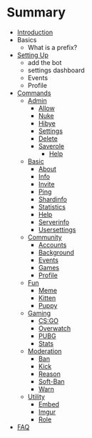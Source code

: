 # Summary

* [Introduction](README.md)
* Basics
  * What is a prefix?
* [Setting Up](setting-up.md)
  * add the bot
  * settings dashboard
  * Events
  * Profile
* [Commands](commands.md)
  * [Admin](commands/admin.md)
    * [Allow](commands/admin/allow.md)
    * [Nuke](commands/admin/nuke.md)
    * [Hibye](commands/admin/hibye.md)
    * [Settings](commands/admin/settings.md)
    * [Delete](commands/admin/delete.md)
    * [Saverole](commands/admin/saverole.md)
      * [Help ](commands/admin/saverole/help.md)
  * [Basic](commands/basic.md)
    * [About](commands/about.md)
    * [Info](commands/info.md)
    * [Invite](commands/invite.md)
    * [Ping](commands/ping.md)
    * [Shardinfo](commands/shardinfo.md)
    * [Statistics](commands/statistics.md)
    * [Help](commands/help.md)
    * [Serverinfo](commands/serverinfo.md)
    * [Usersettings](commands/usersettings.md)
  * [Community](commands/community.md)
    * [Accounts](commands/community/accounts.md)
    * [Background](commands/community/background.md)
    * [Events](commands/community/events.md)
    * [Games](commands/community/games.md)
    * [Profile](commands/community/profile.md)
  * [Fun](commands/fun.md)
    * [Meme](commands/fun/meme.md)
    * [Kitten](commands/fun/kitten.md)
    * [Puppy](commands/fun/puppy.md)
  * [Gaming](commands/gaming.md)
    * [CS:GO](commands/gaming/csgo.md)
    * [Overwatch](commands/gaming/overwatch.md)
    * [PUBG](commands/gaming/pubg.md)
    * [Stats](commands/gaming/stats.md)
  * [Moderation](commands/moderation.md)
    * [Ban](commands/moderation/ban.md)
    * [Kick](commands/moderation/kick.md)
    * [Reason](commands/moderation/reason.md)
    * [Soft-Ban](commands/moderation/soft-ban.md)
    * [Warn](commands/moderation/warn.md)
  * [Utility](commands/utility.md)
    * [Embed](commands/utility/embed.md)
    * [Imgur](commands/utility/imgur.md)
    * [Role](commands/utility/role.md)
* [FAQ](faq.md)

